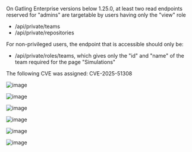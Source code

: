 On Gatling Enterprise versions below 1.25.0, at least two read endpoints reserved for "admins" are targetable by users having only the "view" role
- /api/private/teams
- /api/private/repositories

For non-privileged users, the endpoint that is accessible should only be:
- /api/private/roles/teams, which gives only the "id" and "name" of the team required for the page "Simulations"

The following CVE was assigned: CVE-2025-51308

![image](https://github.com/user-attachments/assets/3048aa5b-0d4c-4b68-8f8a-120e4e1990f9)

![image](https://github.com/user-attachments/assets/c822df71-c4f0-4767-94b1-934bc360a5b0)

![image](https://github.com/user-attachments/assets/44520fe8-bcfc-4033-a6fc-037c105eb8a3)

![image](https://github.com/user-attachments/assets/7990fd52-bdbf-4fca-9b8d-72307fe3f111)

![image](https://github.com/user-attachments/assets/d6b5d862-60c4-4f3e-b965-7ed4e9ceaa65)

![image](https://github.com/user-attachments/assets/541d385e-6e36-4cf9-9829-d848e7309df3)

